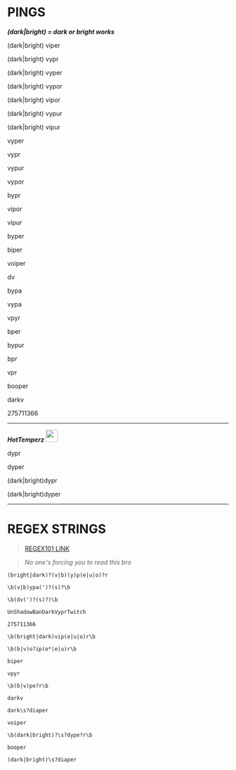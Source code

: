 # PINGS

<b><i>(dark|bright) = dark or bright works</i></b>

(dark\|bright) viper

(dark\|bright) vypr

(dark\|bright) vyper

(dark\|bright) vypor

(dark\|bright) vipor

(dark\|bright) vypur

(dark\|bright) vipur

vyper

vypr

vypur

vypor

bypr

vipor

vipur

byper

biper

voiper

dv

bypa

vypa

vpyr

bper

bypur

bpr

vpr

booper

darkv

275711366

----------------------------

<i><b>HotTemperz <img src="https://static-cdn.jtvnw.net/emoticons/v2/emotesv2_70c9971ecaed4e45980bf32472775c4a/default/dark/3.0" width="28" height="28" /></i></b>

dypr

dyper

(dark\|bright)dypr

(dark\|bright)dyper

----------------------------

# REGEX STRINGS

> [REGEX101 LINK](https://regex101.com/r/WtN0Sp/12)

> <i>No one's forcing you to read this bro</i>

`(bright|dark)?(v|b)(y)p(e|u|o)?r`

`\b(v|b)ypa(')?(s)?\b`

`\b(dv(')?(s)?)\b`

`UnShadowBanDarkVyprTwitch`

`275711366`

`\b(bright|dark)vip(e|u|o)r\b`

`\b(b|v)o?ip(o*|e|u)r\b`

`biper`

`vpyr`

`\b(b|v)pe?r\b`

`darkv`

`dark\s?diaper`

`voiper`

`\b(dark|bright)?\s?dype?r\b`

`booper`

`(dark|bright)\s?diaper`
